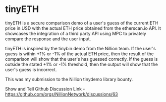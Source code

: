 # tinyETH

tinyETH is a secure comparison demo of a user's guess of the current ETH price in USD with the actual ETH price obtained from the etherscan.io API. It showcases the integration of a third party API using MPC to privately compare the response and the user input.

tinyETH is inspired by the tinybin demo from the Nillion team. If the user's guess is within +1% or -1% of the actual ETH price, then the result of the comparison will show that the user's has guessed correctly. If the guess is outside the stated +1% or -1% threshold, then the output will show that the user's guess is incorrect. 

This was my submission to the Nillion tinydemo library bounty.

Show and Tell Github Discussion Link - https://github.com/orgs/NillionNetwork/discussions/63

